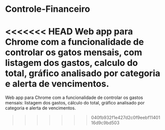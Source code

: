 # Controle-Financeiro
<<<<<<< HEAD
Web app para Chrome com a funcionalidade de controlar os gatos mensais, com listagem dos gastos, calculo do total, gráfico analisado por categoria e alerta de vencimentos.
=======
Web app para Chrome com a funcionalidade de controlar os gastos mensais: listagem dos gastos, cálculo do total, gráfico analisado por categoria e alerta de vencimentos.
>>>>>>> 040fb932f1e427d2c0f9eebf1140116d9c9bd503
